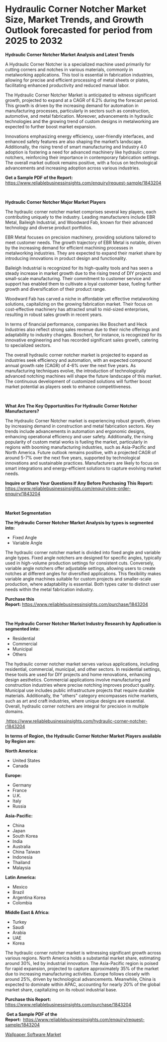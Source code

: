 <p><h1>Hydraulic Corner Notcher Market Size, Market Trends, and Growth Outlook forecasted for period from 2025 to 2032</h1></p><p><strong>Hydraulic Corner Notcher Market Analysis and Latest Trends</strong></p>
<p><p>A Hydraulic Corner Notcher is a specialized machine used primarily for cutting corners and notches in various materials, commonly in metalworking applications. This tool is essential in fabrication industries, allowing for precise and efficient processing of metal sheets or plates, facilitating enhanced productivity and reduced manual labor.</p><p>The Hydraulic Corner Notcher Market is anticipated to witness significant growth, projected to expand at a CAGR of 6.2% during the forecast period. This growth is driven by the increasing demand for automation in manufacturing processes, particularly in sectors such as construction, automotive, and metal fabrication. Moreover, advancements in hydraulic technologies and the growing trend of custom designs in metalworking are expected to further boost market expansion.</p><p>Innovations emphasizing energy efficiency, user-friendly interfaces, and enhanced safety features are also shaping the market’s landscape. Additionally, the rising trend of smart manufacturing and Industry 4.0 adoption is fostering a need for advanced machinery like hydraulic corner notchers, reinforcing their importance in contemporary fabrication settings. The overall market outlook remains positive, with a focus on technological advancements and increasing adoption across various industries.</p></p>
<p><strong>Get a Sample PDF of the Report:&nbsp;</strong> <a href="https://www.reliablebusinessinsights.com/enquiry/request-sample/1843204?utm_campaign=2769&utm_medium=2&utm_source=Github&utm_content=ia&utm_term=28022025&utm_id=hydraulic-corner-notcher">https://www.reliablebusinessinsights.com/enquiry/request-sample/1843204</a></p>
<p>&nbsp;</p>
<p><strong>Hydraulic Corner Notcher Major Market Players</strong></p>
<p><p>The hydraulic corner notcher market comprises several key players, each contributing uniquely to the industry. Leading manufacturers include EBR Metal, Baileigh Industrial, and Woodward Fab, known for their advanced technology and diverse product portfolios. </p><p>EBR Metal focuses on precision machinery, providing solutions tailored to meet customer needs. The growth trajectory of EBR Metal is notable, driven by the increasing demand for efficient machining processes in metalworking industries. They are expected to expand their market share by introducing innovations in product design and functionality.</p><p>Baileigh Industrial is recognized for its high-quality tools and has seen a steady increase in market growth due to the rising trend of DIY projects and small-scale manufacturing. Their commitment to customer service and support has enabled them to cultivate a loyal customer base, fueling further growth and diversification of their product range.</p><p>Woodward Fab has carved a niche in affordable yet effective metalworking solutions, capitalizing on the growing fabrication market. Their focus on cost-effective machinery has attracted small to mid-sized enterprises, resulting in robust sales growth in recent years.</p><p>In terms of financial performance, companies like Boschert and Heck Industries also reflect strong sales revenue due to their niche offerings and adaptability to industry changes. Boschert, for instance, is recognized for its innovative engineering and has recorded significant sales growth, catering to specialized sectors.</p><p>The overall hydraulic corner notcher market is projected to expand as industries seek efficiency and automation, with an expected compound annual growth rate (CAGR) of 4-6% over the next five years. As manufacturing techniques evolve, the introduction of technologically advanced notching machines will shape the future landscape of this market. The continuous development of customized solutions will further boost market potential as players seek to enhance competitiveness.</p></p>
<p>&nbsp;</p>
<p><strong>What Are The Key Opportunities For Hydraulic Corner Notcher Manufacturers?</strong></p>
<p><p>The Hydraulic Corner Notcher market is experiencing robust growth, driven by increasing demand in construction and metal fabrication sectors. Key trends include advancements in automation and ergonomic designs, enhancing operational efficiency and user safety. Additionally, the rising popularity of custom metal works is fueling the market, particularly in regions with booming manufacturing industries, such as Asia-Pacific and North America. Future outlook remains positive, with a projected CAGR of around 5-7% over the next five years, supported by technological innovations and sustainable practices. Manufacturers are likely to focus on smart integrations and energy-efficient solutions to capture evolving market needs.</p></p>
<p><strong>Inquire or Share Your Questions If Any Before Purchasing This Report:</strong> <a href="https://www.reliablebusinessinsights.com/enquiry/pre-order-enquiry/1843204?utm_campaign=2769&utm_medium=2&utm_source=Github&utm_content=ia&utm_term=28022025&utm_id=hydraulic-corner-notcher">https://www.reliablebusinessinsights.com/enquiry/pre-order-enquiry/1843204</a></p>
<p>&nbsp;</p>
<p><strong>Market Segmentation</strong></p>
<p><strong>The Hydraulic Corner Notcher Market Analysis by types is segmented into:</strong></p>
<p><ul><li>Fixed Angle</li><li>Variable Angle</li></ul></p>
<p><p>The hydraulic corner notcher market is divided into fixed angle and variable angle types. Fixed angle notchers are designed for specific angles, typically used in high-volume production settings for consistent cuts. Conversely, variable angle notchers offer adjustable settings, allowing users to create notches at different angles for diversified applications. This flexibility makes variable angle machines suitable for custom projects and smaller-scale production, where adaptability is essential. Both types cater to distinct user needs within the metal fabrication industry.</p></p>
<p><strong>Purchase this Report:&nbsp;</strong><a href="https://www.reliablebusinessinsights.com/purchase/1843204?utm_campaign=2769&utm_medium=2&utm_source=Github&utm_content=ia&utm_term=28022025&utm_id=hydraulic-corner-notcher">https://www.reliablebusinessinsights.com/purchase/1843204</a></p>
<p>&nbsp;</p>
<p><strong>The Hydraulic Corner Notcher Market Industry Research by Application is segmented into:</strong></p>
<p><ul><li>Residential</li><li>Commercial</li><li>Municipal</li><li>Others</li></ul></p>
<p><p>The hydraulic corner notcher market serves various applications, including residential, commercial, municipal, and other sectors. In residential settings, these tools are used for DIY projects and home renovations, enhancing design aesthetics. Commercial applications involve manufacturing and construction industries where precise notching improves product quality. Municipal use includes public infrastructure projects that require durable materials. Additionally, the "others" category encompasses niche markets, such as art and craft industries, where unique designs are essential. Overall, hydraulic corner notchers are integral for precision in multiple domains.</p></p>
<p><a href="https://www.reliablebusinessinsights.com/hydraulic-corner-notcher-r1843204?utm_campaign=2769&utm_medium=2&utm_source=Github&utm_content=ia&utm_term=28022025&utm_id=hydraulic-corner-notcher">&nbsp;https://www.reliablebusinessinsights.com/hydraulic-corner-notcher-r1843204</a></p>
<p><strong>In terms of Region, the Hydraulic Corner Notcher Market Players available by Region are:</strong></p>
<p>
    <p> <strong> North America: </strong>
        <ul>
            <li>United States</li>
            <li>Canada</li>
        </ul>
        </p> 
    <p> <strong> Europe: </strong>
        <ul>
            <li>Germany</li>
            <li>France</li>
            <li>U.K.</li>
            <li>Italy</li>
            <li>Russia</li>
        </ul>
        </p> 
    <p> <strong> Asia-Pacific: </strong>
        <ul>
            <li>China</li>
            <li>Japan</li>
            <li>South Korea</li>
            <li>India</li>
            <li>Australia</li>
            <li>China Taiwan</li>
            <li>Indonesia</li>
            <li>Thailand</li>
            <li>Malaysia</li>
        </ul>
        </p> 
    <p> <strong> Latin America: </strong>
        <ul>
            <li>Mexico</li>
            <li>Brazil</li>
            <li>Argentina Korea</li>
            <li>Colombia</li>
        </ul>
        </p> 
    <p> <strong> Middle East & Africa: </strong>
        <ul>
            <li>Turkey</li>
            <li>Saudi</li>
            <li>Arabia</li>
            <li>UAE</li>
            <li>Korea</li>
        </ul>
    </p>
    </p>
<p><p>The hydraulic corner notcher market is witnessing significant growth across various regions. North America holds a substantial market share, estimating around 30%, led by industrial innovation. The Asia-Pacific region is poised for rapid expansion, projected to capture approximately 35% of the market due to increasing manufacturing activities. Europe follows closely with around 25%, driven by technological advancements. Meanwhile, China is expected to dominate within APAC, accounting for nearly 20% of the global market share, capitalizing on its robust industrial base.</p></p>
<p><strong>Purchase this Report: </strong><a href="https://www.reliablebusinessinsights.com/purchase/1843204?utm_campaign=2769&utm_medium=2&utm_source=Github&utm_content=ia&utm_term=28022025&utm_id=hydraulic-corner-notcher">https://www.reliablebusinessinsights.com/purchase/1843204</a></p>
<p>&nbsp;<strong>Get a Sample PDF of the Report:&nbsp;&nbsp;</strong><a href="https://www.reliablebusinessinsights.com/enquiry/request-sample/1843204?utm_campaign=2769&utm_medium=2&utm_source=Github&utm_content=ia&utm_term=28022025&utm_id=hydraulic-corner-notcher">https://www.reliablebusinessinsights.com/enquiry/request-sample/1843204</a></p>
<p><strong></strong></p>
<p><p><a href="https://github.com/tselahiara/Market-Research-Report-List-1/blob/main/wallpaper-software-market.md?utm_campaign=2769&utm_medium=2&utm_source=Github&utm_content=ia&utm_term=28022025&utm_id=hydraulic-corner-notcher">Wallpaper Software Market</a></p></p>